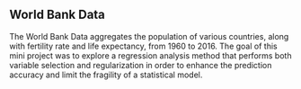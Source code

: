 ## World Bank Data

The World Bank Data aggregates the population of various countries, along with fertility rate and life expectancy, from 1960 to 2016. The goal of this mini project was to explore a regression analysis method that performs both variable selection and regularization in order to enhance the prediction accuracy and limit the fragility of a statistical model. 
